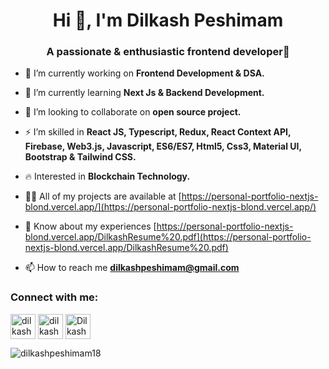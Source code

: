 <h1 align="center">Hi 👋, I'm Dilkash Peshimam</h1>
<h3 align="center">A passionate & enthusiastic frontend developer🎯</h3>

- 🔭 I’m currently working on **Frontend Development & DSA.**

- 🌱 I’m currently learning **Next Js & Backend Development.**

- 🤝 I’m looking to collaborate on **open source project.**

- ⚡ I’m skilled in **React JS, Typescript, Redux, React Context API, Firebase, Web3.js, Javascript, ES6/ES7, Html5, Css3, Material UI, Bootstrap & Tailwind CSS.**

- 🔥 Interested in  **Blockchain Technology.**

- 👨‍💻 All of my projects are available at [https://personal-portfolio-nextjs-blond.vercel.app/](https://personal-portfolio-nextjs-blond.vercel.app/)

- 📄 Know about my experiences [https://personal-portfolio-nextjs-blond.vercel.app/DilkashResume%20.pdf](https://personal-portfolio-nextjs-blond.vercel.app/DilkashResume%20.pdf)

- 📫 How to reach me **dilkashpeshimam@gmail.com**

<h3 align="left">Connect with me:</h3>
<p align="left">
<a href="https://linkedin.com/in/dilkash-peshimam-80730b1a8" target="blank"><img align="center" src="https://cdn-icons-png.flaticon.com/512/174/174857.png" alt="dilkash-peshimam-80730b1a8" height="40" width="40" /></a>
<a href="https://www.leetcode.com/dilkashpeshimam" target="blank"><img align="center" src="https://cdn.iconscout.com/icon/free/png-256/leetcode-3521542-2944960.png" alt="dilkashpeshimam" height="40" width="40" /></a>
<a href='https://github.com/Dilkashpeshimam18' target='blank'><img align="center" src="https://cdn-icons-png.flaticon.com/512/25/25231.png" alt="Dilkashpeshimam18" height="40" width="40" /></a>
</p>


<!-- <p><img align="center" src="https://github-readme-stats.vercel.app/api/top-langs?username=dilkashpeshimam18&show_icons=true&locale=en&layout=compact" alt="dilkashpeshimam18" /></p> -->

<!-- <p>&nbsp;<img align="center" src="https://github-readme-stats.vercel.app/api?username=dilkashpeshimam18&show_icons=true&locale=en" alt="dilkashpeshimam18" /></p>
 -->

<p><img align="center" src="https://github-readme-streak-stats.herokuapp.com/?user=dilkashpeshimam18&" alt="dilkashpeshimam18" /></p>


